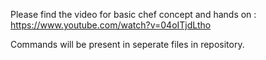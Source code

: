 Please find the video for basic chef concept and hands on : https://www.youtube.com/watch?v=04oITjdLtho

Commands will be present in seperate files in repository.
